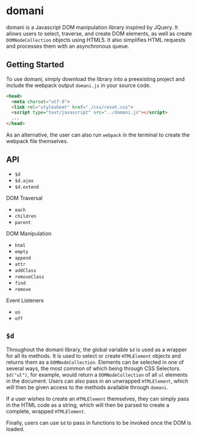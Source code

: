 # domani

domani is a Javascript DOM manipulation library inspired by JQuery. It allows users to select, traverse, and create DOM elements, as well as create `DOMNodeCollection` objects using HTML5. It also simplifies HTML requests and processes them with an asynchronous queue.

## Getting Started

To use domani, simply download the library into a preexisting project and include the webpack output `domani.js` in your source code.

```html
<head>
  <meta charset="utf-8">
  <link rel="stylesheet" href="./css/reset.css">
  <script type="text/javascript" src="../domani.js"></script>
  ...
</head>
```

As an alternative, the user can also run `webpack` in the terminal to create the webpack file themselves.

## API

* `$d`
* `$d.ajax`
* `$d.extend`

DOM Traversal

* `each`
* `children`
* `parent`

DOM Manipulation

* `html`
* `empty`
* `append`
* `attr`
* `addClass`
* `removeClass`
* `find`
* `remove`

Event Listeners

* `on`
* `off`

## `$d`

Throughout the domani library, the global variable `$d` is used as a wrapper for all its methods. It is used to select or create `HTMLElement` objects and returns them as a `DOMNodeCollection`. Elements can be selected in one of several ways, the most common of which being through CSS Selectors. `$d("ul")`, for example, would return a `DOMNodeCollection` of all `ul` elements in the document. Users can also pass in an unwrapped `HTMLElement`, which will then be given access to the methods available through `domani`.

If a user wishes to create an `HTMLElement` themselves, they can simply pass in the HTML code as a string, which will then be parsed to create a complete, wrapped `HTMLElement`.

Finally, users can use `$d` to pass in functions to be invoked once the DOM is loaded.
